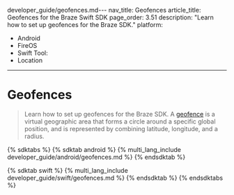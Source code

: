 developer_guide/geofences.md---
nav_title: Geofences
article_title: Geofences for the Braze Swift SDK
page_order: 3.51
description: "Learn how to set up geofences for the Braze SDK."
platform:
  - Android
  - FireOS
  - Swift
Tool:
  - Location
---

# Geofences

> Learn how to set up geofences for the Braze SDK. A [geofence]({{site.baseurl}}/user_guide/engagement_tools/locations_and_geofences#about-locations-and-geofences) is a virtual geographic area that forms a circle around a specific global position, and is represented by combining latitude, longitude, and a radius.

{% sdktabs %}
{% sdktab android %}
{% multi_lang_include developer_guide/android/geofences.md %}
{% endsdktab %}

{% sdktab swift %}
{% multi_lang_include developer_guide/swift/geofences.md %}
{% endsdktab %}
{% endsdktabs %}
